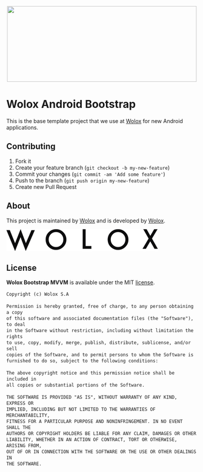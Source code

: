 <p align="center">
  <img height="200px" width="500px" src="https://user-images.githubusercontent.com/4109119/32070030-42060272-ba8b-11e7-8609-469decac7029.png"/>
</p>

# <a name="topic-title"></a> Wolox Android Bootstrap

This is the base template project that we use at [Wolox](https://www.wolox.com.ar/) for new Android applications.

## <a name="topic-contributing"></a> Contributing

1. Fork it
2. Create your feature branch (`git checkout -b my-new-feature`)
3. Commit your changes (`git commit -am 'Add some feature'`)
4. Push to the branch (`git push origin my-new-feature`)
5. Create new Pull Request

## <a name="topic-about"></a> About

This project is maintained by [Wolox](https://github.com/Wolox) and is developed by [Wolox](http://www.wolox.com.ar).

![Wolox](https://raw.githubusercontent.com/Wolox/press-kit/master/logos/logo_banner.png)

## <a name="topic-license"></a> License

**Wolox Bootstrap MVVM** is available under the MIT [license](https://raw.githubusercontent.com/Wolox/android-bootstrap-mvvm/main/LICENSE.md).

    Copyright (c) Wolox S.A

    Permission is hereby granted, free of charge, to any person obtaining a copy
    of this software and associated documentation files (the "Software"), to deal
    in the Software without restriction, including without limitation the rights
    to use, copy, modify, merge, publish, distribute, sublicense, and/or sell
    copies of the Software, and to permit persons to whom the Software is
    furnished to do so, subject to the following conditions:

    The above copyright notice and this permission notice shall be included in
    all copies or substantial portions of the Software.

    THE SOFTWARE IS PROVIDED "AS IS", WITHOUT WARRANTY OF ANY KIND, EXPRESS OR
    IMPLIED, INCLUDING BUT NOT LIMITED TO THE WARRANTIES OF MERCHANTABILITY,
    FITNESS FOR A PARTICULAR PURPOSE AND NONINFRINGEMENT. IN NO EVENT SHALL THE
    AUTHORS OR COPYRIGHT HOLDERS BE LIABLE FOR ANY CLAIM, DAMAGES OR OTHER
    LIABILITY, WHETHER IN AN ACTION OF CONTRACT, TORT OR OTHERWISE, ARISING FROM,
    OUT OF OR IN CONNECTION WITH THE SOFTWARE OR THE USE OR OTHER DEALINGS IN
    THE SOFTWARE.
